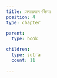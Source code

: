 ```yaml
---
title: प्रत्याख्यान-क्रिया
position: 4
type: chapter

parent:
  type: book

children:
  type: sutra
  count: 11

---
```

